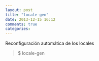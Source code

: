 ```yaml
---
layout: post
title: "locale-gen"
date: 2013-12-15 16:12
comments: true
categories: 
---
```

Reconfiguración automática de los locales

>$ locale-gen

